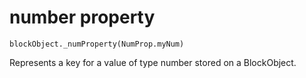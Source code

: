 
# number property

```sig
blockObject._numProperty(NumProp.myNum)
```

Represents a key for a value of type number stored on a BlockObject.

